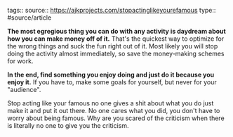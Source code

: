 tags::
source:: https://ajkprojects.com/stopactinglikeyourefamous
type:: #source/article

**The most egregious thing you can do with any activity is daydream about how you can make money off of it.** That's the quickest way to optimize for the wrong things and suck the fun right out of it. Most likely you will stop doing the activity almost immediately, so save the money-making schemes for work.

**In the end, find something you enjoy doing and just do it because you enjoy it.** If you have to, make some goals for yourself, but never for your "audience".

Stop acting like your famous no one gives a shit about what you do just make it and put it out there. No one cares what you did, you don't have to worry about being famous. Why are you scared of the criticism when there is literally no one to give you the criticism.

